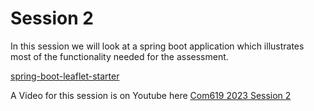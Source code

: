 # Session 2

In this session we will look at a spring boot application which illustrates most of the functionality needed for the assessment.

[spring-boot-leaflet-starter](../session2/spring-boot-leaflet-starter)


A Video for this session is on Youtube here [Com619 2023 Session 2](https://youtu.be/su5nN60MvAo)

